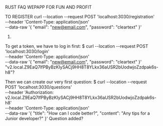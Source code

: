 
RUST FAQ WEPAPP FOR FUN AND PROFIT

TO REGISTER
curl --location --request POST 'localhost:3030/registration' \
      --header 'Content-Type: application/json' \
      --data-raw '{
      "email": "new@email.com",
      "password": "cleartext"
}'

1. 


To get a token, we have to log in first:
$ curl --location --request POST 'localhost:3030/login' \
      --header 'Content-Type: application/json' \
      --data-raw '{
      "email": "new@email.com",
      "password": "cleartext"
}' "v2.local.Z9EaQ7lfPByBzKIySACj9HH8T8YLkx36aUSR2bUodwjoZzdpak6s-h8"?


Then we can create our very first question:
$ curl --location --request POST 'localhost:3030/questions' \
      --header 'Authorization:
v2.local.Z9EaQ7lfPByBzKIySACj9HH8T8YLkx36aUSR2bUodwjoZzdpak6s-h8' \
      --header 'Content-Type: application/json' \
      --data-raw '{
      "title": "How can I code better?",
      "content": "Any tips for a Junior developer?"
  }'
Question added?

